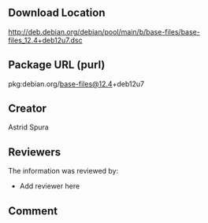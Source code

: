## Download Location

http://deb.debian.org/debian/pool/main/b/base-files/base-files_12.4+deb12u7.dsc

## Package URL (purl)

pkg:debian.org/base-files@12.4+deb12u7

## Creator

Astrid Spura

## Reviewers

The information was reviewed by:

* Add reviewer here

## Comment

